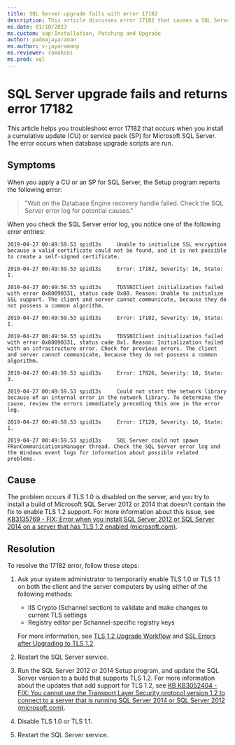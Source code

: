 ```yaml
---
title: SQL Server upgrade fails with error 17182
description: This article discusses error 17182 that causes a SQL Server upgrade to fail when it runs update database scripts.
ms.date: 01/10/2023
ms.custom: sap:Installation, Patching and Upgrade
author: padmajayaraman
ms.author: v-jayaramanp
ms.reviewer: ramakoni
ms.prod: sql
---
```


# SQL Server upgrade fails and returns error 17182

This article helps you troubleshoot error 17182 that occurs when you install a cumulative update (CU) or service pack (SP) for Microsoft SQL Server. The error occurs when database upgrade scripts are run.

## Symptoms

When you apply a CU or an SP for SQL Server, the Setup program reports the following error:

> "Wait on the Database Engine recovery handle failed. Check the SQL Server error log for potential causes."

When you check the SQL Server error log, you notice one of the following error entries:

```output
2019-04-27 00:49:59.53 spid13s     Unable to initialize SSL encryption because a valid certificate could not be found, and it is not possible to create a self-signed certificate.

2019-04-27 00:49:59.53 spid13s     Error: 17182, Severity: 16, State: 1.

2019-04-27 00:49:59.53 spid13s     TDSSNIClient initialization failed with error 0x80090331, status code 0x80. Reason: Unable to initialize SSL support. The client and server cannot communicate, because they do not possess a common algorithm.  

2019-04-27 00:49:59.53 spid13s     Error: 17182, Severity: 16, State: 1.

2019-04-27 00:49:59.53 spid13s     TDSSNIClient initialization failed with error 0x80090331, status code 0x1. Reason: Initialization failed with an infrastructure error. Check for previous errors. The client and server cannot communicate, because they do not possess a common algorithm.  

2019-04-27 00:49:59.53 spid13s     Error: 17826, Severity: 18, State: 3.

2019-04-27 00:49:59.53 spid13s     Could not start the network library because of an internal error in the network library. To determine the cause, review the errors immediately preceding this one in the error log.

2019-04-27 00:49:59.53 spid13s     Error: 17120, Severity: 16, State: 1.

2019-04-27 00:49:59.53 spid13s     SQL Server could not spawn FRunCommunicationsManager thread. Check the SQL Server error log and the Windows event logs for information about possible related problems.
```

## Cause

The problem occurs if TLS 1.0 is disabled on the server, and you try to install a build of Microsoft SQL Server 2012 or 2014 that doesn't contain the fix to enable TLS 1.2 support. For more information about this issue, see [KB3135769 - FIX: Error when you install SQL Server 2012 or SQL Server 2014 on a server that has TLS 1.2 enabled (microsoft.com)](https://support.microsoft.com/en-us/topic/kb3135769-fix-error-when-you-install-sql-server-2012-or-sql-server-2014-on-a-server-that-has-tls-1-2-enabled-3244c3e9-eb49-9964-ca6b-889e9fc1bad2).

## Resolution

To resolve the 17182 error, follow these steps:

1. Ask your system administrator to temporarily enable TLS 1.0 or TLS 1.1 on both the client and the server computers by using either of the following methods:

    - IIS Crypto (Schannel section) to validate and make changes to current TLS settings
    - Registry editor per Schannel-specific registry keys

    For more information, see [TLS 1.2 Upgrade Workflow](https://github.com/microsoft/CSS_SQL_Networking_Tools/wiki/0700-TLS-1.2-Upgrade-Workflow) and [SSL Errors after Upgrading to TLS 1.2](https://github.com/microsoft/CSS_SQL_Networking_Tools/wiki/0710-SSL-Errors-after-Upgrading-to-TLS-1.2).

1. Restart the SQL Server service.

1. Run the SQL Server 2012 or 2014 Setup program, and update the SQL Server version to a build that supports TLS 1.2. For more information about the updates that add support for TLS 1.2, see [KB KB3052404 - FIX: You cannot use the Transport Layer Security protocol version 1.2 to connect to a server that is running SQL Server 2014 or SQL Server 2012 (microsoft.com)](https://support.microsoft.com/topic/kb3052404-fix-you-cannot-use-the-transport-layer-security-protocol-version-1-2-to-connect-to-a-server-that-is-running-sql-server-2014-or-sql-server-2012-b6cbf004-bdaf-bff6-beb9-c23dfb17f33f).

1. Disable TLS 1.0 or TLS 1.1.

1. Restart the SQL Server service.
